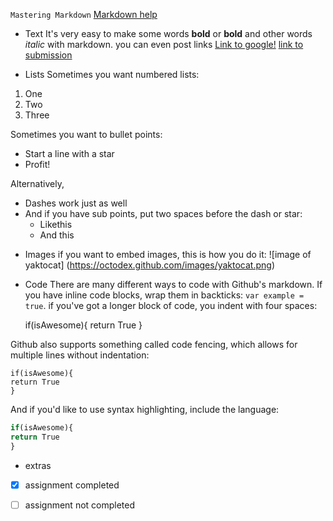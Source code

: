 `Mastering Markdown`
[Markdown help](https://guides.github.com/features/mastering-markdown/)

* Text 
It's very easy to make some words **bold** or __bold__ and other words *italic* with markdown. you can even post links 
[Link to google!](www.google.com)
[link to submission](https://github.com/rv1448/Data-Engineering-Nano-Degree/tree/master/Project01.Submission)

* Lists
Sometimes you want numbered lists: 

1. One 
2. Two 
3. Three 

Sometimes you want to bullet points: 
* Start a line with a star
* Profit!

Alternatively, 

- Dashes work just as well 
- And if you have sub points, put two spaces before the dash or star: 
  - Likethis 
  - And this

* Images 
if you want to embed images, this is how you do it: 
![image of yaktocat]
(https://octodex.github.com/images/yaktocat.png)

* Code 
There are many different ways to code with Github's markdown. If you have inline code blocks, wrap them in backticks: 
`var example = true`. if you've got a longer block of code, you indent with four spaces: 

	if(isAwesome){
	return True
	}

Github also supports something called code fencing, which allows for multiple lines without indentation: 
```
if(isAwesome){
return True
}
```

And if you'd like to use syntax highlighting, include the language:
```javascript
if(isAwesome){
return True
}
```

* extras 
- [x] assignment completed
- [ ] assignment not completed 

